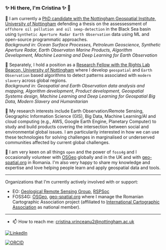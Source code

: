 ### ✨ Hi there, I'm Cristina ✨  👋

🔭 I am currently a [PhD candidate with the Nottingham Geospatial Institute, University of Nottingham](https://www.nottingham.ac.uk/ngi/meet-the-team/cristina.vrinceanu) defending a thesis on the assessessment of `offshore oil pollution and oil seep-detection` in the Black Sea basin using `Synthetic Aperture Radar Earth Observation` data using ML and open-source programmatic approaches. 
<br> <i> Background in: Ocean Surface Processes, Petroleum Geoscience, Synthetic Aperture Radar, Earth Observaton Marine Products, Algorithm Development, Machine Learning and Deep Learning for Earth Observation </i></br>

🔭 Separately, I hold a position as a [Research Fellow with the Rights Lab Beacon, University of Nottingham](https://www.nottingham.ac.uk/research/beacons-of-excellence/rights-lab/our-team/cristina-vrinceanu/index.aspx) where I develop `geospatial` and `Earth Observation` based algorithms to detect patterns associated with `modern slavery` across global regions.
<br> <i> Background in: Geospatial and Earth Observation data analysis and mapping, Algorithm development, Product development, Geospatial Systems design, Machine Learning and Deep Learning for Geospatial Big Data, Modern Slavery and Humanitarian </i></br>

👯 My research interests include Earth Observation/Remote Sensing,  Geographic Information Science (GIS), Big Data, Machine Learning/AI and cloud computing (e.g., AWS, Google Earth Engine, Planetary Computer) to study and build products covering the intersection between social and environmental global issues. I am particularily interested in how we can use these technologies for solving challenges in marginalised or underserved communities affected by current global challenges. 

👯 I am very keen on all things `open` and the power of `foss4g` and I occasionally volunteer with [OSGeo](https://www.osgeo.org/) globally and in the UK and with [geo-spatial.org](https://geo-spatial.org/) in Romania. I'm also very happy to share my knowledge and expertise and love helping people learn and apply geospatial data and tools. 

---
Organizations that I'm currently actively involved with or support: 
-  EO: [Geological Remote Sensing Group](https://www.grsg.org.uk/cristina-vrinceanu), [RSPSoc](https://www.rspsoc.org.uk/)
-  FOSS4G: [OSGeo](https://www.osgeo.org/), [geo-spatial.org](https://geo-spatial.org/) where I manage the Romanian Cartographic Association project (affiliated to [International Cartographic Association](https://icaci.org/) as national member).
  
---
- 📫 How to reach me: cristina.vrinceanu2@nottingham.ac.uk

[![LinkedIn](https://img.shields.io/badge/LinkedIn-0077B5?style=for-the-badge&logo=linkedin&logoColor=white)]([https://www.linkedin.com/in/kcarini/](https://www.linkedin.com/in/cristinavrinceanu/))

[![ORCID](https://img.shields.io/badge/ORCID-0000--0001--6305--3597-green?logo=orcid)](https://orcid.org/0000-0001-6305-3597)

<br>

